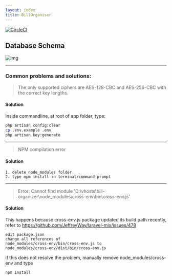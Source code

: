 ```yaml
---
layout: index
title: BillOrganiser
---
```

[![CircleCI](https://circleci.com/gh/nus-mtp/bill-organizer/tree/master.svg?style=svg)](https://circleci.com/gh/nus-mtp/bill-organizer/tree/master)
## Database Schema
![img](http://i.imgur.com/W6u4fgx.png)

------------------------------------------

### Common problems and solutions:

> The only supported ciphers are AES-128-CBC and AES-256-CBC with the correct key lengths.

#### Solution
Inside commandline, at root of app folder, type:
```sh
php artisan config:clear
cp .env.example .env
php artisan key:generate
```
--------------------------------------------------------------

> NPM compilation error

#### Solution
```
1. delete node_modules folder
2. type npm install in terminal/command prompt
```
-----------------------------------------------------------------
> Error: Cannot find module 'D:\vhosts\bill-organizer\node_modules\cross-env\bin\cross-env.js'  

#### Solution
This happens because cross-env.js package updated its build path recently,  
refer to https://github.com/JeffreyWay/laravel-mix/issues/478
```
edit package.json
change all references of 
node_modules/cross-env/bin/cross-env.js to 
node_modules/cross-env/dist/bin/cross-env.js
```
if this does not resolve the problem, manually remove node_modules/cross-env and type
```
npm install
```

